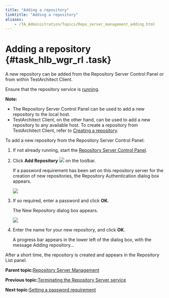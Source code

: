 ```yaml
--- 
title: "Adding a repository"
linktitle: "Adding a repository"
aliases: 
    - /TA_Administration/Topics/Repo_server_management_adding.html
---
```

# Adding a repository {#task_hlb_wgr_rl .task}

A new repository can be added from the Repository Server Control Panel or from within TestArchitect Client.

Ensure that the repository service is [running](Starting_repository_server.html).

**Note:**

-   The Repository Server Control Panel can be used to add a new repository to the local host.
-   TestArchitect Client, on the other hand, can be used to add a new repository to any available host. To create a repository from TestArchitect Client, refer to [Creating a repository](../../TA_Help/Topics/Repository_creating.html).

To add a new repository from the Repository Server Control Panel:

1.  If not already running, start the [Repository Server Control Panel](Repo_server_management_launching.html).

2.  Click **Add Repository** ![](../Images/btn.RS_add_repo.png) on the toolbar.

    If a password requirement has been set on this repository server for the creation of new repositories, the Repository Authentication dialog box appears.

    ![](../Images/admin_RS_dlg_Repo_Authentication.png)

3.  If so required, enter a password and click **OK**.

    The New Repository dialog box appears.

    ![](../Images/admin_RS_dlg_New_Repo.png)

4.  Enter the name for your new repository, and click **OK**.

    A progress bar appears in the lower left of the dialog box, with the message Adding repository…


After a short time, the repository is created and appears in the Repository List panel.

**Parent topic:**[Repository Server Management](../../TA_Administration/Topics/Repo_server_management.html)

**Previous topic:**[Terminating the Repository Server service](../../TA_Administration/Topics/Repo_server_management_terminating.html)

**Next topic:**[Setting a password requirement](../../TA_Administration/Topics/Repo_server_management_setting_pw.html)

